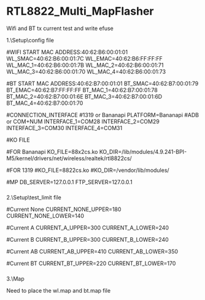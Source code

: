 # RTL8822_Multi_MapFlasher
Wifi and BT tx current test and write efuse

1.\Setup\config file

#WIFI START MAC ADDRESS:40:62:B6:00:01:01
WL_SMAC=40:62:B6:00:01:7C
WL_EMAC=40:62:B6:FF:FF:FF
WL_MAC_1=40:62:B6:00:01:7B
WL_MAC_2=40:62:B6:00:01:71
WL_MAC_3=40:62:B6:00:01:70
WL_MAC_4=40:62:B6:00:01:73

#BT START MAC ADDRESS:40:62:B7:00:01:01
BT_SMAC=40:62:B7:00:01:79
BT_EMAC=40:62:B7:FF:FF:FF
BT_MAC_1=40:62:B7:00:01:78
BT_MAC_2=40:62:B7:00:01:6E
BT_MAC_3=40:62:B7:00:01:6D
BT_MAC_4=40:62:B7:00:01:70

#CONNECTION_INTERFACE
#1319 or Bananapi
PLATFORM=Bananapi
#ADB or COM+NUM
INTERFACE_1=COM28
INTERFACE_2=COM29
INTERFACE_3=COM30
INTERFACE_4=COM31

#KO FILE

#FOR Bananapi
KO_FILE=88x2cs.ko
KO_DIR=/lib/modules/4.9.241-BPI-M5/kernel/drivers/net/wireless/realtek/rtl8822cs/

#FOR 1319
#KO_FILE=8822cs.ko
#KO_DIR=/vendor/lib/modules/


#MP
DB_SERVER=127.0.0.1
FTP_SERVER=127.0.0.1

###

2.\Setup\test_limit file

#Current None
CURRENT_NONE_UPPER=180
CURRENT_NONE_LOWER=140

#Current A
CURRENT_A_UPPER=300
CURRENT_A_LOWER=240

#Current B
CURRENT_B_UPPER=300
CURRENT_B_LOWER=240

#Current AB
CURRENT_AB_UPPER=410
CURRENT_AB_LOWER=350

#Current BT
CURRENT_BT_UPPER=220
CURRENT_BT_LOWER=170

###

3.\Map

Need to place the wl.map and bt.map file
